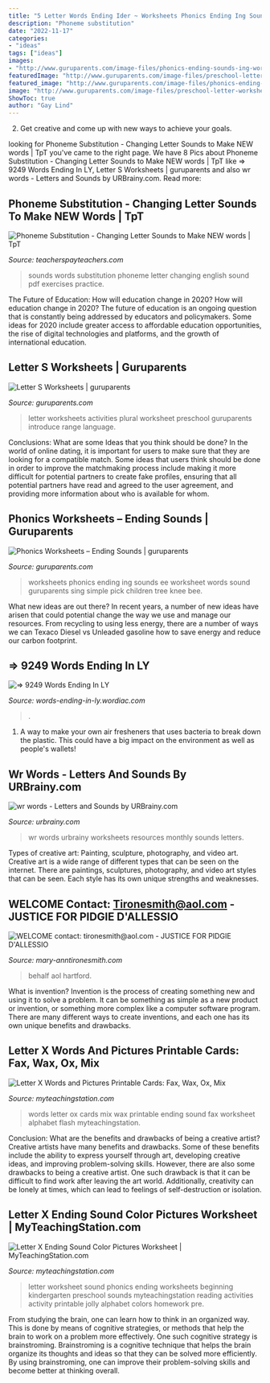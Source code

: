 ```yaml
---
title: "5 Letter Words Ending Ider ~ Worksheets Phonics Ending Ing Sounds Ee Worksheet Words Sound Guruparents Sing Simple Pick Children Tree Knee Bee"
description: "Phoneme substitution"
date: "2022-11-17"
categories:
- "ideas"
tags: ["ideas"]
images:
- "http://www.guruparents.com/image-files/phonics-ending-sounds-ing-worksheet-2.png"
featuredImage: "http://www.guruparents.com/image-files/preschool-letter-worksheet-s-plural.png"
featured_image: "http://www.guruparents.com/image-files/phonics-ending-sounds-ing-worksheet-2.png"
image: "http://www.guruparents.com/image-files/preschool-letter-worksheet-s-plural.png"
ShowToc: true
author: "Gay Lind"
---
```



2. Get creative and come up with new ways to achieve your goals.

	

		
looking for Phoneme Substitution - Changing Letter Sounds to Make NEW words | TpT you've came to the right page. We have 8 Pics about Phoneme Substitution - Changing Letter Sounds to Make NEW words | TpT like ⇒ 9249 Words Ending In LY, Letter S Worksheets | guruparents and also wr words - Letters and Sounds by URBrainy.com. Read more:
		
    
## Phoneme Substitution - Changing Letter Sounds To Make NEW Words | TpT

<img loading=lazy src="https://ecdn.teacherspayteachers.com/thumbitem/Manipulation-Of-Sounds-3647726-1519481862/original-3647726-1.jpg" onerror="this.onerror=null;this.src='https://tse3.mm.bing.net/th?id=OIP.ymvufF7IfgsDIfTY_SF4-AAAAA&amp;pid=15.1';" alt="Phoneme Substitution - Changing Letter Sounds to Make NEW words | TpT">

_Source: teacherspayteachers.com_

>sounds words substitution phoneme letter changing english sound pdf exercises practice. 

	

The Future of Education: How will education change in 2020?
How will education change in 2020? The future of education is an ongoing question that is constantly being addressed by educators and policymakers. Some ideas for 2020 include greater access to affordable education opportunities, the rise of digital technologies and platforms, and the growth of international education.

    
## Letter S Worksheets | Guruparents

<img loading=lazy src="http://www.guruparents.com/image-files/preschool-letter-worksheet-s-plural.png" onerror="this.onerror=null;this.src='https://tse3.mm.bing.net/th?id=OIP.vpqJDXvmpXbt4ilhcxnP0QHaKe&amp;pid=15.1';" alt="Letter S Worksheets | guruparents">

_Source: guruparents.com_

>letter worksheets activities plural worksheet preschool guruparents introduce range language. 

	

Conclusions: What are some Ideas that you think should be done?
In the world of online dating, it is important for users to make sure that they are looking for a compatible match. Some ideas that users think should be done in order to improve the matchmaking process include making it more difficult for potential partners to create fake profiles, ensuring that all potential partners have read and agreed to the user agreement, and providing more information about who is available for whom.

    
## Phonics Worksheets – Ending Sounds | Guruparents

<img loading=lazy src="http://www.guruparents.com/image-files/phonics-ending-sounds-ing-worksheet-2.png" onerror="this.onerror=null;this.src='https://tse2.mm.bing.net/th?id=OIP.df7sJ3bP1bzbiiUxCFD_JQHaKs&amp;pid=15.1';" alt="Phonics Worksheets – Ending Sounds | guruparents">

_Source: guruparents.com_

>worksheets phonics ending ing sounds ee worksheet words sound guruparents sing simple pick children tree knee bee. 

	

What new ideas are out there?
In recent years, a number of new ideas have arisen that could potential change the way we use and manage our resources. From recycling to using less energy, there are a number of ways we can Texaco Diesel vs Unleaded gasoline how to save energy and reduce our carbon footprint.

    
## ⇒ 9249 Words Ending In LY

<img loading=lazy src="https://wordiac.nyc3.digitaloceanspaces.com/images/words-ending-in-ly.png" onerror="this.onerror=null;this.src='https://tse1.mm.bing.net/th?id=OIP.Na2fl9g1gLGiVoLCfZrm3QHaLH&amp;pid=15.1';" alt="⇒ 9249 Words Ending In LY">

_Source: words-ending-in-ly.wordiac.com_

>. 

	

1. A way to make your own air fresheners that uses bacteria to break down the plastic. This could have a big impact on the environment as well as people's wallets! 

    
## Wr Words - Letters And Sounds By URBrainy.com

<img loading=lazy src="https://content.urbrainy.com/3135/1523862637/thumbnail_xlarge/5772_1.png" onerror="this.onerror=null;this.src='https://tse4.mm.bing.net/th?id=OIP.5p_ZNn3yR5rEe82g0zzXWwHaKe&amp;pid=15.1';" alt="wr words - Letters and Sounds by URBrainy.com">

_Source: urbrainy.com_

>wr words urbrainy worksheets resources monthly sounds letters. 

	

Types of creative art: Painting, sculpture, photography, and video art.
Creative art is a wide range of different types that can be seen on the internet. There are paintings, sculptures, photography, and video art styles that can be seen. Each style has its own unique strengths and weaknesses.

    
## WELCOME Contact: Tironesmith@aol.com - JUSTICE FOR PIDGIE D&#039;ALLESSIO

<img loading=lazy src="https://go.authorsguild.org/shared/attachments/sbx/content_images/b9618dcc1a85261cd8b8a91b85ed74088407ea5b.jpg?1582518449" onerror="this.onerror=null;this.src='https://tse1.mm.bing.net/th?id=OIP.k5APn23mhxSvgoyL1u2pQQAAAA&amp;pid=15.1';" alt="WELCOME contact: tironesmith@aol.com - JUSTICE FOR PIDGIE D&#039;ALLESSIO">

_Source: mary-anntironesmith.com_

>behalf aol hartford. 

	

What is invention?
Invention is the process of creating something new and using it to solve a problem. It can be something as simple as a new product or invention, or something more complex like a computer software program. There are many different ways to create inventions, and each one has its own unique benefits and drawbacks.

    
## Letter X Words And Pictures Printable Cards: Fax, Wax, Ox, Mix

<img loading=lazy src="https://www.myteachingstation.com/vault/2599/web/articles/reading/alphabet/Ending-Sound-Words-Printable-Flash-Cards-Letter-X.jpg" onerror="this.onerror=null;this.src='https://tse4.mm.bing.net/th?id=OIP.uHUFKuji1WrFTAtdrc3BNQAAAA&amp;pid=15.1';" alt="Letter X Words and Pictures Printable Cards: Fax, Wax, Ox, Mix">

_Source: myteachingstation.com_

>words letter ox cards mix wax printable ending sound fax worksheet alphabet flash myteachingstation. 

	

Conclusion: What are the benefits and drawbacks of being a creative artist?
Creative artists have many benefits and drawbacks. Some of these benefits include the ability to express yourself through art, developing creative ideas, and improving problem-solving skills. However, there are also some drawbacks to being a creative artist. One such drawback is that it can be difficult to find work after leaving the art world. Additionally, creativity can be lonely at times, which can lead to feelings of self-destruction or isolation.

    
## Letter X Ending Sound Color Pictures Worksheet | MyTeachingStation.com

<img loading=lazy src="https://www.myteachingstation.com/vault/2599/web/articles/reading/phonics/Letter-X-Ending-Sound-Color-Pictures-Worksheet.jpg" onerror="this.onerror=null;this.src='https://tse3.mm.bing.net/th?id=OIP.b9ht4qMoZOMKR0MISHyhSgAAAA&amp;pid=15.1';" alt="Letter X Ending Sound Color Pictures Worksheet | MyTeachingStation.com">

_Source: myteachingstation.com_

>letter worksheet sound phonics ending worksheets beginning kindergarten preschool sounds myteachingstation reading activities activity printable jolly alphabet colors homework pre. 

	

From studying the brain, one can learn how to think in an organized way. This is done by means of cognitive strategies, or methods that help the brain to work on a problem more effectively. One such cognitive strategy is brainstroming. Brainstroming is a cognitive technique that helps the brain organize its thoughts and ideas so that they can be solved more efficiently. By using brainstroming, one can improve their problem-solving skills and become better at thinking overall.

